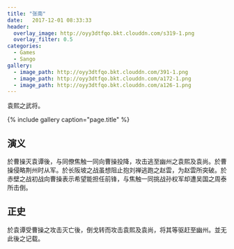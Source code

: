 ```yaml
---
title: "张南"
date:   2017-12-01 08:33:33
header:
  overlay_image: http://oyy3dtfqo.bkt.clouddn.com/s319-1.png
  overlay_filter: 0.5
categories:
  - Games
  - Sango
gallery:
  - image_path: http://oyy3dtfqo.bkt.clouddn.com/391-1.png
  - image_path: http://oyy3dtfqo.bkt.clouddn.com/a172-1.png
  - image_path: http://oyy3dtfqo.bkt.clouddn.com/a126-1.png
---
```


袁熙之武将。

{% include gallery caption="page.title" %}

## 演义

於曹操灭袁谭後，与同僚焦触一同向曹操投降，攻击逃至幽州之袁熙及袁尚。於曹操侵略荆州时从军。於长阪坡之战虽想阻止抱刘禅逃跑之赵雲，为赵雲所突破。於赤壁之战初战向曹操表示希望能担任前锋，与焦触一同挑战孙权军却遭吴国之周泰所击倒。

## 正史

於袁谭受曹操之攻击灭亡後，倒戈转而攻击袁熙及袁尚，将其等驱赶至幽州。並无此後之记载。